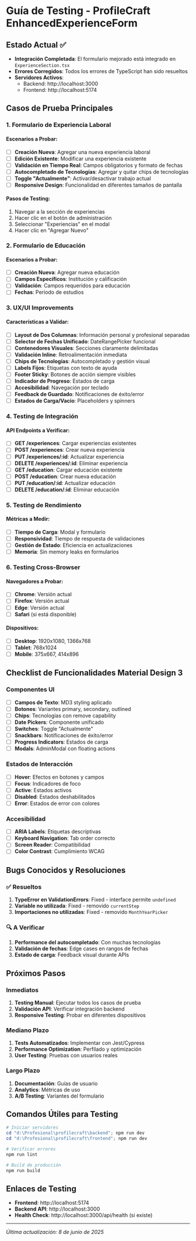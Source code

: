 # Guía de Testing - ProfileCraft EnhancedExperienceForm

## Estado Actual ✅
- **Integración Completada**: El formulario mejorado está integrado en `ExperienceSection.tsx`
- **Errores Corregidos**: Todos los errores de TypeScript han sido resueltos
- **Servidores Activos**: 
  - Backend: http://localhost:3000
  - Frontend: http://localhost:5174

## Casos de Prueba Principales

### 1. Formulario de Experiencia Laboral

#### Escenarios a Probar:
- [ ] **Creación Nueva**: Agregar una nueva experiencia laboral
- [ ] **Edición Existente**: Modificar una experiencia existente
- [ ] **Validación en Tiempo Real**: Campos obligatorios y formato de fechas
- [ ] **Autocompletado de Tecnologías**: Agregar y quitar chips de tecnologías
- [ ] **Toggle "Actualmente"**: Activar/desactivar trabajo actual
- [ ] **Responsive Design**: Funcionalidad en diferentes tamaños de pantalla

#### Pasos de Testing:
1. Navegar a la sección de experiencias
2. Hacer clic en el botón de administración
3. Seleccionar "Experiencias" en el modal
4. Hacer clic en "Agregar Nuevo"

### 2. Formulario de Educación

#### Escenarios a Probar:
- [ ] **Creación Nueva**: Agregar nueva educación
- [ ] **Campos Específicos**: Institución y calificación
- [ ] **Validación**: Campos requeridos para educación
- [ ] **Fechas**: Período de estudios

### 3. UX/UI Improvements

#### Características a Validar:
- [ ] **Layout de Dos Columnas**: Información personal y profesional separadas
- [ ] **Selector de Fechas Unificado**: DateRangePicker funcional
- [ ] **Contenedores Visuales**: Secciones claramente delimitadas
- [ ] **Validación Inline**: Retroalimentación inmediata
- [ ] **Chips de Tecnologías**: Autocompletado y gestión visual
- [ ] **Labels Fijos**: Etiquetas con texto de ayuda
- [ ] **Footer Sticky**: Botones de acción siempre visibles
- [ ] **Indicador de Progreso**: Estados de carga
- [ ] **Accesibilidad**: Navegación por teclado
- [ ] **Feedback de Guardado**: Notificaciones de éxito/error
- [ ] **Estados de Carga/Vacío**: Placeholders y spinners

### 4. Testing de Integración

#### API Endpoints a Verificar:
- [ ] **GET /experiences**: Cargar experiencias existentes
- [ ] **POST /experiences**: Crear nueva experiencia
- [ ] **PUT /experiences/:id**: Actualizar experiencia
- [ ] **DELETE /experiences/:id**: Eliminar experiencia
- [ ] **GET /education**: Cargar educación existente
- [ ] **POST /education**: Crear nueva educación
- [ ] **PUT /education/:id**: Actualizar educación
- [ ] **DELETE /education/:id**: Eliminar educación

### 5. Testing de Rendimiento

#### Métricas a Medir:
- [ ] **Tiempo de Carga**: Modal y formulario
- [ ] **Responsividad**: Tiempo de respuesta de validaciones
- [ ] **Gestión de Estado**: Eficiencia en actualizaciones
- [ ] **Memoria**: Sin memory leaks en formularios

### 6. Testing Cross-Browser

#### Navegadores a Probar:
- [ ] **Chrome**: Versión actual
- [ ] **Firefox**: Versión actual
- [ ] **Edge**: Versión actual
- [ ] **Safari** (si está disponible)

#### Dispositivos:
- [ ] **Desktop**: 1920x1080, 1366x768
- [ ] **Tablet**: 768x1024
- [ ] **Mobile**: 375x667, 414x896

## Checklist de Funcionalidades Material Design 3

### Componentes UI
- [ ] **Campos de Texto**: MD3 styling aplicado
- [ ] **Botones**: Variantes primary, secondary, outlined
- [ ] **Chips**: Tecnologías con remove capability
- [ ] **Date Pickers**: Componente unificado
- [ ] **Switches**: Toggle "Actualmente"
- [ ] **Snackbars**: Notificaciones de éxito/error
- [ ] **Progress Indicators**: Estados de carga
- [ ] **Modals**: AdminModal con floating actions

### Estados de Interacción
- [ ] **Hover**: Efectos en botones y campos
- [ ] **Focus**: Indicadores de foco
- [ ] **Active**: Estados activos
- [ ] **Disabled**: Estados deshabilitados
- [ ] **Error**: Estados de error con colores

### Accesibilidad
- [ ] **ARIA Labels**: Etiquetas descriptivas
- [ ] **Keyboard Navigation**: Tab order correcto
- [ ] **Screen Reader**: Compatibilidad
- [ ] **Color Contrast**: Cumplimiento WCAG

## Bugs Conocidos y Resoluciones

### ✅ Resueltos
1. **TypeError en ValidationErrors**: Fixed - interface permite `undefined`
2. **Variable no utilizada**: Fixed - removido `currentStep`
3. **Importaciones no utilizadas**: Fixed - removido `MonthYearPicker`

### 🔍 A Verificar
1. **Performance del autocompletado**: Con muchas tecnologías
2. **Validación de fechas**: Edge cases en rangos de fechas
3. **Estado de carga**: Feedback visual durante APIs

## Próximos Pasos

### Inmediatos
1. **Testing Manual**: Ejecutar todos los casos de prueba
2. **Validación API**: Verificar integración backend
3. **Responsive Testing**: Probar en diferentes dispositivos

### Mediano Plazo
1. **Tests Automatizados**: Implementar con Jest/Cypress
2. **Performance Optimization**: Perfilado y optimización
3. **User Testing**: Pruebas con usuarios reales

### Largo Plazo
1. **Documentación**: Guías de usuario
2. **Analytics**: Métricas de uso
3. **A/B Testing**: Variantes del formulario

## Comandos Útiles para Testing

```powershell
# Iniciar servidores
cd "d:\Profesional\profilecraft\backend"; npm run dev
cd "d:\Profesional\profilecraft\frontend"; npm run dev

# Verificar errores
npm run lint

# Build de producción
npm run build
```

## Enlaces de Testing
- **Frontend**: http://localhost:5174
- **Backend API**: http://localhost:3000
- **Health Check**: http://localhost:3000/api/health (si existe)

---
*Última actualización: 8 de junio de 2025*
